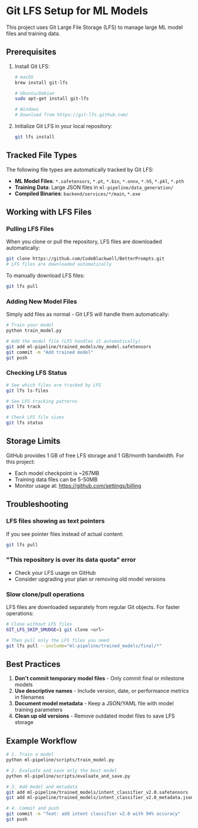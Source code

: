 # Git LFS Setup for ML Models

This project uses Git Large File Storage (LFS) to manage large ML model files and training data.

## Prerequisites

1. Install Git LFS:
   ```bash
   # macOS
   brew install git-lfs
   
   # Ubuntu/Debian
   sudo apt-get install git-lfs
   
   # Windows
   # Download from https://git-lfs.github.com/
   ```

2. Initialize Git LFS in your local repository:
   ```bash
   git lfs install
   ```

## Tracked File Types

The following file types are automatically tracked by Git LFS:

- **ML Model Files**: `*.safetensors`, `*.pt`, `*.bin`, `*.onnx`, `*.h5`, `*.pkl`, `*.pth`
- **Training Data**: Large JSON files in `ml-pipeline/data_generation/`
- **Compiled Binaries**: `backend/services/*/main`, `*.exe`

## Working with LFS Files

### Pulling LFS Files
When you clone or pull the repository, LFS files are downloaded automatically:
```bash
git clone https://github.com/CodeBlackwell/BetterPrompts.git
# LFS files are downloaded automatically
```

To manually download LFS files:
```bash
git lfs pull
```

### Adding New Model Files
Simply add files as normal - Git LFS will handle them automatically:
```bash
# Train your model
python train_model.py

# Add the model file (LFS handles it automatically)
git add ml-pipeline/trained_models/my_model.safetensors
git commit -m "Add trained model"
git push
```

### Checking LFS Status
```bash
# See which files are tracked by LFS
git lfs ls-files

# See LFS tracking patterns
git lfs track

# Check LFS file sizes
git lfs status
```

## Storage Limits

GitHub provides 1 GB of free LFS storage and 1 GB/month bandwidth. For this project:
- Each model checkpoint is ~267MB
- Training data files can be 5-50MB
- Monitor usage at: https://github.com/settings/billing

## Troubleshooting

### LFS files showing as text pointers
If you see pointer files instead of actual content:
```bash
git lfs pull
```

### "This repository is over its data quota" error
- Check your LFS usage on GitHub
- Consider upgrading your plan or removing old model versions

### Slow clone/pull operations
LFS files are downloaded separately from regular Git objects. For faster operations:
```bash
# Clone without LFS files
GIT_LFS_SKIP_SMUDGE=1 git clone <url>

# Then pull only the LFS files you need
git lfs pull --include="ml-pipeline/trained_models/final/*"
```

## Best Practices

1. **Don't commit temporary model files** - Only commit final or milestone models
2. **Use descriptive names** - Include version, date, or performance metrics in filenames
3. **Document model metadata** - Keep a JSON/YAML file with model training parameters
4. **Clean up old versions** - Remove outdated model files to save LFS storage

## Example Workflow

```bash
# 1. Train a model
python ml-pipeline/scripts/train_model.py

# 2. Evaluate and save only the best model
python ml-pipeline/scripts/evaluate_and_save.py

# 3. Add model and metadata
git add ml-pipeline/trained_models/intent_classifier_v2.0.safetensors
git add ml-pipeline/trained_models/intent_classifier_v2.0_metadata.json

# 4. Commit and push
git commit -m "feat: add intent classifier v2.0 with 94% accuracy"
git push
```